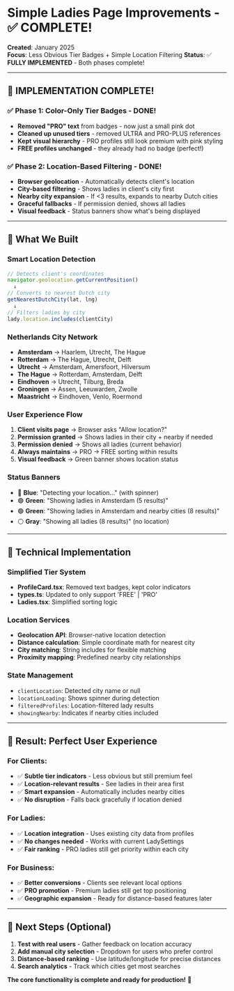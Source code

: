 # Simple Ladies Page Improvements - ✅ COMPLETE!
**Created**: January 2025  
**Focus**: Less Obvious Tier Badges + Simple Location Filtering
**Status**: ✅ **FULLY IMPLEMENTED** - Both phases complete!

---

## 🎉 **IMPLEMENTATION COMPLETE!**

### ✅ **Phase 1: Color-Only Tier Badges - DONE!**
- **Removed "PRO" text** from badges - now just a small pink dot
- **Cleaned up unused tiers** - removed ULTRA and PRO-PLUS references
- **Kept visual hierarchy** - PRO profiles still look premium with pink styling
- **FREE profiles unchanged** - they already had no badge (perfect!)

### ✅ **Phase 2: Location-Based Filtering - DONE!**
- **Browser geolocation** - Automatically detects client's location
- **City-based filtering** - Shows ladies in client's city first
- **Nearby city expansion** - If <3 results, expands to nearby Dutch cities
- **Graceful fallbacks** - If permission denied, shows all ladies
- **Visual feedback** - Status banners show what's being displayed

---

## 🎯 **What We Built**

### **Smart Location Detection**
```javascript
// Detects client's coordinates
navigator.geolocation.getCurrentPosition()
  ↓
// Converts to nearest Dutch city
getNearestDutchCity(lat, lng)
  ↓
// Filters ladies by city
lady.location.includes(clientCity)
```

### **Netherlands City Network**
- **Amsterdam** → Haarlem, Utrecht, The Hague
- **Rotterdam** → The Hague, Utrecht, Delft  
- **Utrecht** → Amsterdam, Amersfoort, Hilversum
- **The Hague** → Rotterdam, Amsterdam, Delft
- **Eindhoven** → Utrecht, Tilburg, Breda
- **Groningen** → Assen, Leeuwarden, Zwolle
- **Maastricht** → Eindhoven, Venlo, Roermond

### **User Experience Flow**
1. **Client visits page** → Browser asks "Allow location?"
2. **Permission granted** → Shows ladies in their city + nearby if needed
3. **Permission denied** → Shows all ladies (current behavior)
4. **Always maintains** → PRO → FREE sorting within results
5. **Visual feedback** → Green banner shows location status

### **Status Banners**
- 🔵 **Blue**: "Detecting your location..." (with spinner)
- 🟢 **Green**: "Showing ladies in Amsterdam (5 results)" 
- 🟢 **Green**: "Showing ladies in Amsterdam and nearby cities (8 results)"
- ⚪ **Gray**: "Showing all ladies (8 results)" (no location)

---

## 🎯 **Technical Implementation**

### **Simplified Tier System**
- **ProfileCard.tsx**: Removed text badges, kept color indicators
- **types.ts**: Updated to only support 'FREE' | 'PRO'
- **Ladies.tsx**: Simplified sorting logic

### **Location Services**
- **Geolocation API**: Browser-native location detection
- **Distance calculation**: Simple coordinate math for nearest city
- **City matching**: String includes for flexible matching
- **Proximity mapping**: Predefined nearby city relationships

### **State Management**
- `clientLocation`: Detected city name or null
- `locationLoading`: Shows spinner during detection
- `filteredProfiles`: Location-filtered lady results
- `showingNearby`: Indicates if nearby cities included

---

## 🚀 **Result: Perfect User Experience**

### **For Clients:**
- ✅ **Subtle tier indicators** - Less obvious but still premium feel
- ✅ **Location-relevant results** - See ladies in their area first
- ✅ **Smart expansion** - Automatically includes nearby cities
- ✅ **No disruption** - Falls back gracefully if location denied

### **For Ladies:**
- ✅ **Location integration** - Uses existing city data from profiles
- ✅ **No changes needed** - Works with current LadySettings
- ✅ **Fair ranking** - PRO ladies still get priority within each city

### **For Business:**
- ✅ **Better conversions** - Clients see relevant local options
- ✅ **PRO promotion** - Premium ladies still get top positioning
- ✅ **Geographic expansion** - Ready for distance-based features later

---

## 🎯 **Next Steps (Optional)**

1. **Test with real users** - Gather feedback on location accuracy
2. **Add manual city selection** - Dropdown for users who prefer control  
3. **Distance-based ranking** - Use latitude/longitude for precise distances
4. **Search analytics** - Track which cities get most searches

**The core functionality is complete and ready for production!** 🎉 